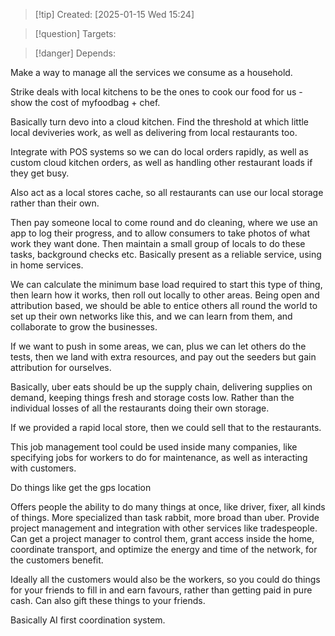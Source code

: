 
>[!tip] Created: [2025-01-15 Wed 15:24]

>[!question] Targets: 

>[!danger] Depends: 

Make a way to manage all the services we consume as a household.

Strike deals with local kitchens to be the ones to cook our food for us - show the cost of myfoodbag + chef.

Basically turn devo into a cloud kitchen.  Find the threshold at which little local deviveries work, as well as delivering from local restaurants too.

Integrate with POS systems so we can do local orders rapidly, as well as custom cloud kitchen orders, as well as handling other restaurant loads if they get busy.

Also act as a local stores cache, so all restaurants can use our local storage rather than their own.

Then pay someone local to come round and do cleaning, where we use an app to log their progress, and to allow consumers to take photos of what work they want done.  Then maintain a small group of locals to do these tasks, background checks etc.  Basically present as a reliable service, using in home services.

We can calculate the minimum base load required to start this type of thing, then learn how it works, then roll out locally to other areas.  Being open and attribution based, we should be able to entice others all round the world to set up their own networks like this, and we can learn from them, and collaborate to grow the businesses.

If we want to push in some areas, we can, plus we can let others do the tests, then we land with extra resources, and pay out the seeders but gain attribution for ourselves.

Basically, uber eats should be up the supply chain, delivering supplies on demand, keeping things fresh and storage costs low.  Rather than the individual losses of all the restaurants doing their own storage.

If we provided a rapid local store, then we could sell that to the restaurants.

This job management tool could be used inside many companies, like specifying jobs for workers to do for maintenance, as well as interacting with customers.

Do things like get the gps location 

Offers people the ability to do many things at once, like driver, fixer, all kinds of things.  More specialized than task rabbit, more broad than uber.  Provide project management and integration with other services like tradespeople.  Can get a project manager to control them, grant access inside the home, coordinate transport, and optimize the energy and time of the network, for the customers benefit.

Ideally all the customers would also be the workers, so you could do things for your friends to fill in and earn favours, rather than getting paid in pure cash.  Can also gift these things to your friends.

Basically AI first coordination system.

